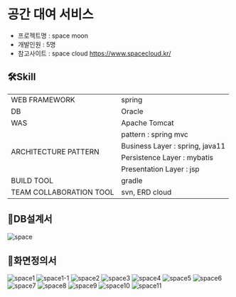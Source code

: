 
# 공간 대여 서비스
- 프로젝트명 : space moon
- 개발인원 : 5명
- 참고사이트 : space cloud https://www.spacecloud.kr/
## 🛠️Skill
<table>
  <tr>
    <td> WEB FRAMEWORK </td>
    <td> spring </td>
  </tr> 
  <tr>
    <td> DB </td>
    <td> Oracle </td>
  </tr>  
  <tr>
    <td> WAS </td>
    <td> Apache Tomcat </td>
  </tr> 
  <tr>
    <td rowspan="4"> ARCHITECTURE PATTERN </td>
    <td> pattern : spring mvc </td>
  </tr>  
  <tr>
    <td> Business Layer : spring, java11 </td>
  </tr> 
  <tr>
    <td> Persistence Layer : mybatis </td>
  </tr> 
    <tr>
    <td> Presentation Layer : jsp </td>
  </tr> 
  <tr>
    <td> BUILD TOOL </td>
    <td> gradle </td>
  </tr>  
  <tr>
    <td> TEAM COLLABORATION TOOL </td>
    <td> svn,  ERD cloud </td>
  </tr> 
</table>

## 🖤DB설계서
![space](https://github.com/jaeheela/space-project/assets/107570140/0cfc9603-1a12-4d7c-9f8f-6f47290956e8)

## 🖤화면정의서
![space1](https://github.com/jaeheela/space-project/assets/107570140/ed677877-6b09-43b0-8870-5999039d49e8)
![space1-1](https://github.com/jaeheela/space-project/assets/107570140/f915380f-3d76-46de-b67f-90c7a56f6a67)
![space2](https://github.com/jaeheela/space-project/assets/107570140/97df7564-60be-4e70-9369-5e22b45e6f49)
![space3](https://github.com/jaeheela/space-project/assets/107570140/637d4f21-1913-4d4c-9d28-ce2d90c2b9a4)
![space4](https://github.com/jaeheela/space-project/assets/107570140/76f951e4-3b18-416f-bf0b-73e30599c434)
![space5](https://github.com/jaeheela/space-project/assets/107570140/f9fc73a9-7ece-4325-a238-54a1e6d56075)
![space6](https://github.com/jaeheela/space-project/assets/107570140/70ac8577-322f-45bb-8b42-15045a63a6b5)
![space7](https://github.com/jaeheela/space-project/assets/107570140/4ab57e07-bd06-43b8-894d-3bc411776d6e)
![space8](https://github.com/jaeheela/space-project/assets/107570140/11d631d6-03f2-4c02-a5fe-1edcdc541f66)
![space9](https://github.com/jaeheela/space-project/assets/107570140/a7ca10e1-90fd-48b1-b06e-1bba5a4b5d44)
![space10](https://github.com/jaeheela/space-project/assets/107570140/1d188823-64d6-4401-9331-7e5bf7e65d36)
![space11](https://github.com/jaeheela/space-project/assets/107570140/9a2f3039-5275-4364-8fff-480cb27ab019)


